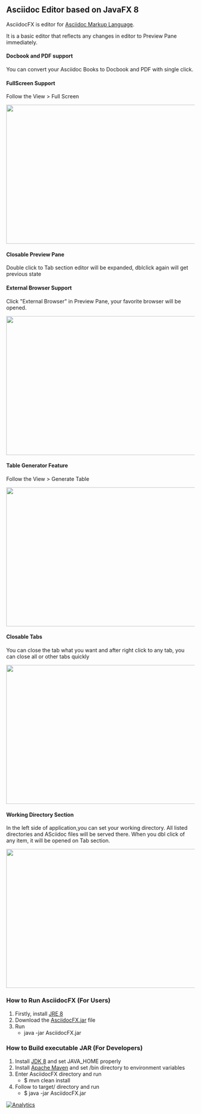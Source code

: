 ## Asciidoc Editor based on JavaFX 8

AsciidocFX is editor for [Asciidoc Markup Language](http://www.methods.co.nz/asciidoc/).

It is a basic editor that reflects any changes in editor to Preview Pane immediately.

#### Docbook and PDF support

You can convert your Asciidoc Books to Docbook and PDF with single click.

#### FullScreen Support

Follow the View > Full Screen

<img src="http://kodcu.com/asciidocfx/ascii-full-screen.png" width="700" height="371"/>

#### Closable Preview Pane

Double click to Tab section editor will be expanded, dblclick again will get previous state

#### External Browser Support

Click "External Browser" in Preview Pane, your favorite browser will be opened.

<img src="http://kodcu.com/asciidocfx/ascii-external.png" width="700" height="371"/>

#### Table Generator Feature

Follow the View > Generate Table

<img src="http://kodcu.com/asciidocfx/ascii-table-generator.png" width="700" height="371"/>

#### Closable Tabs

You can close the tab what you want and after right click to any tab, you can close all or other tabs quickly

<img src="http://kodcu.com/asciidocfx/ascii-closable-tabs.png" width="700" height="371"/>

#### Working Directory Section

In the left side of application,you can set your working directory. All listed directories and ASciidoc files will be served there. When you dbl click of any item, it will be opened on Tab section.

<img src="http://kodcu.com/asciidocfx/ascii-working-directory.png" width="700" height="371"/>

### How to Run AsciidocFX (For Users)

1. Firstly, install  [JRE 8](http://www.oracle.com/technetwork/java/javase/downloads/index.html)
2. Download the [AsciidocFX.jar](https://github.com/rahmanusta/AsciidocFX/releases/download/v1.0.4/AsciidocFX.jar) file
3. Run
    * java -jar AsciidocFX.jar

### How to Build executable JAR (For Developers)

1. Install [JDK 8](http://www.oracle.com/technetwork/java/javase/downloads/index.html) and set JAVA_HOME properly
2. Install [Apache Maven](http://maven.apache.org/download.cgi) and set /bin directory to environment variables
3. Enter AsciidocFX directory and run
    * $ mvn clean install
4. Follow to target/ directory and run
    * $ java -jar AsciidocFX.jar

[![Analytics](https://ga-beacon.appspot.com/UA-52823012-1/AsciidocFX/readme)](https://github.com/rahmanusta/AsciidocFX)
